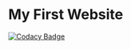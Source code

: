 # My First Website
[![Codacy Badge](https://api.codacy.com/project/badge/Grade/ea54762208824c89898d20fdec961840)](https://www.codacy.com/app/ztahir.bee18seecs/zeerakt.github.io-Website?utm_source=github.com&amp;utm_medium=referral&amp;utm_content=zeerakt/zeerakt.github.io-Website&amp;utm_campaign=Badge_Grade)
